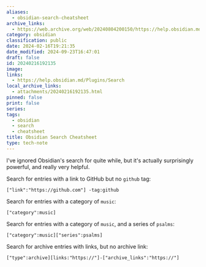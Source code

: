 ```yaml
---
aliases:
  - obsidian-search-cheatsheet
archive_links:
  - https://web.archive.org/web/20240804200150/https://help.obsidian.md/Plugins/Search
category: obsidian
classification: public
date: 2024-02-16T19:21:35
date_modified: 2024-09-23T16:47:01
draft: false
id: 20240216192135
image: 
links:
  - https://help.obsidian.md/Plugins/Search
local_archive_links:
  - attachments/20240216192135.html
pinned: false
print: false
series: 
tags:
  - obsidian
  - search
  - cheatsheet
title: Obsidian Search Cheatsheet
type: tech-note
---
```


I've ignored Obsidian's search for quite  while, but it's actually surprisingly powerful, and really very helpful.

Search for entries with a link to GitHub but no `github` tag:

```
["link":"https://github.com"] -tag:github
```

Search for entries with a category of `music`:

```
["category":music]
```

Search for entries with a category of `music`, and a series of `psalms`:

```
["category":music]["series":psalms]
```

Search for archive entries with links, but no archive link:

```
["type":archive][links:"https://"]-["archive_links":"https://"]
```